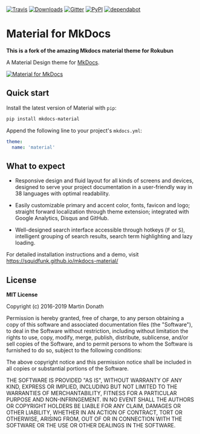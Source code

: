 [![Travis][travis-image]][travis-link]
[![Downloads][downloads-image]][downloads-link]
[![Gitter][gitter-image]][gitter-link]
[![PyPI][pypi-image]][pypi-link]
[![dependabot][dependabot-image]][dependabot-link]

  [travis-image]: https://travis-ci.org/squidfunk/mkdocs-material.svg?branch=master
  [travis-link]: https://travis-ci.org/squidfunk/mkdocs-material
  [downloads-image]: https://img.shields.io/pypi/dm/mkdocs-material.svg
  [downloads-link]: https://pypistats.org/packages/mkdocs-material
  [gitter-image]: https://badges.gitter.im/squidfunk/mkdocs-material.svg
  [gitter-link]: https://gitter.im/squidfunk/mkdocs-material
  [pypi-image]: https://img.shields.io/pypi/v/mkdocs-material.svg
  [pypi-link]: https://pypi.python.org/pypi/mkdocs-material
  [dependabot-image]: https://img.shields.io/badge/dependabot-enabled-06f.svg
  [dependabot-link]: https://dependabot.com

# Material for MkDocs

**This is a fork of the amazing Mkdocs material theme for Rokubun**

A Material Design theme for [MkDocs][1].

[![Material for MkDocs](https://raw.githubusercontent.com/squidfunk/mkdocs-material/master/docs/assets/images/material.png)][2]

  [1]: https://www.mkdocs.org
  [2]: https://squidfunk.github.io/mkdocs-material/

## Quick start

Install the latest version of Material with `pip`:

``` sh
pip install mkdocs-material
```

Append the following line to your project's `mkdocs.yml`:

``` yaml
theme:
  name: 'material'
```

## What to expect

* Responsive design and fluid layout for all kinds of screens and devices,
  designed to serve your project documentation in a user-friendly way in 38
  languages with optimal readability.

* Easily customizable primary and accent color, fonts, favicon and logo;
  straight forward localization through theme extension; integrated with Google
  Analytics, Disqus and GitHub.

* Well-designed search interface accessible through hotkeys (<kbd>F</kbd> or
  <kbd>S</kbd>), intelligent grouping of search results, search term
  highlighting and lazy loading.

For detailed installation instructions and a demo, visit
https://squidfunk.github.io/mkdocs-material/

## License

**MIT License**

Copyright (c) 2016-2019 Martin Donath

Permission is hereby granted, free of charge, to any person obtaining a copy
of this software and associated documentation files (the "Software"), to
deal in the Software without restriction, including without limitation the
rights to use, copy, modify, merge, publish, distribute, sublicense, and/or
sell copies of the Software, and to permit persons to whom the Software is
furnished to do so, subject to the following conditions:

The above copyright notice and this permission notice shall be included in
all copies or substantial portions of the Software.

THE SOFTWARE IS PROVIDED "AS IS", WITHOUT WARRANTY OF ANY KIND, EXPRESS OR
IMPLIED, INCLUDING BUT NOT LIMITED TO THE WARRANTIES OF MERCHANTABILITY,
FITNESS FOR A PARTICULAR PURPOSE AND NON-INFRINGEMENT. IN NO EVENT SHALL THE
AUTHORS OR COPYRIGHT HOLDERS BE LIABLE FOR ANY CLAIM, DAMAGES OR OTHER
LIABILITY, WHETHER IN AN ACTION OF CONTRACT, TORT OR OTHERWISE, ARISING
FROM, OUT OF OR IN CONNECTION WITH THE SOFTWARE OR THE USE OR OTHER DEALINGS
IN THE SOFTWARE.
